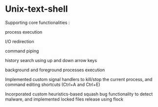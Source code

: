 # Unix-text-shell

Supporting core functionalities :

process execution

 I/O redirection
 
 command piping
 
 history search using up and down arrow keys
 
 background and foreground processes execution

Implemented custom signal handlers to kill/stop the current process, and command editing shortcuts (Ctrl+A and Ctrl+E)

Incorporated custom heuristics-based squash bug functionality to detect malware, and implemented locked files release using flock
